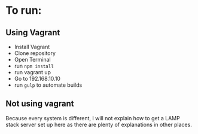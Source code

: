 # To run:

## Using Vagrant
* Install Vagrant
* Clone repository
* Open Terminal
* run `npm install`
* run vagrant up
* Go to 192.168.10.10
* run `gulp` to automate builds

## Not using vagrant
Because every system is different, I will not explain how to get a LAMP stack server set up here as there are plenty of explanations in other places.